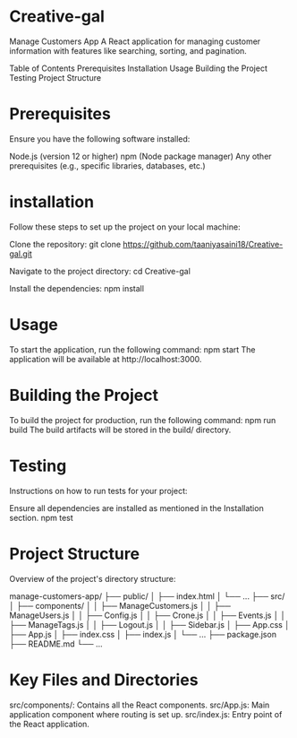 # Creative-gal

Manage Customers App
A React application for managing customer information with features like searching, sorting, and pagination.

Table of Contents
Prerequisites
Installation
Usage
Building the Project
Testing
Project Structure

# Prerequisites
Ensure you have the following software installed:

Node.js (version 12 or higher)
npm (Node package manager)
Any other prerequisites (e.g., specific libraries, databases, etc.)

# installation
Follow these steps to set up the project on your local machine:

Clone the repository:
git clone https://github.com/taaniyasaini18/Creative-gal.git

Navigate to the project directory:
cd Creative-gal

Install the dependencies:
npm install

# Usage
To start the application, run the following command:
npm start
The application will be available at http://localhost:3000.

# Building the Project
To build the project for production, run the following command:
npm run build
The build artifacts will be stored in the build/ directory.

# Testing
Instructions on how to run tests for your project:

Ensure all dependencies are installed as mentioned in the Installation section.
npm test

# Project Structure
Overview of the project's directory structure:

manage-customers-app/
├── public/
│   ├── index.html
│   └── ...
├── src/
│   ├── components/
│   │   ├── ManageCustomers.js
│   │   ├── ManageUsers.js
│   │   ├── Config.js
│   │   ├── Crone.js
│   │   ├── Events.js
│   │   ├── ManageTags.js
│   │   ├── Logout.js
│   │   ├── Sidebar.js
│   ├── App.css
│   ├── App.js
│   ├── index.css
│   ├── index.js
│   └── ...
├── package.json
├── README.md
└── ...
# Key Files and Directories
src/components/: Contains all the React components.
src/App.js: Main application component where routing is set up.
src/index.js: Entry point of the React application.
